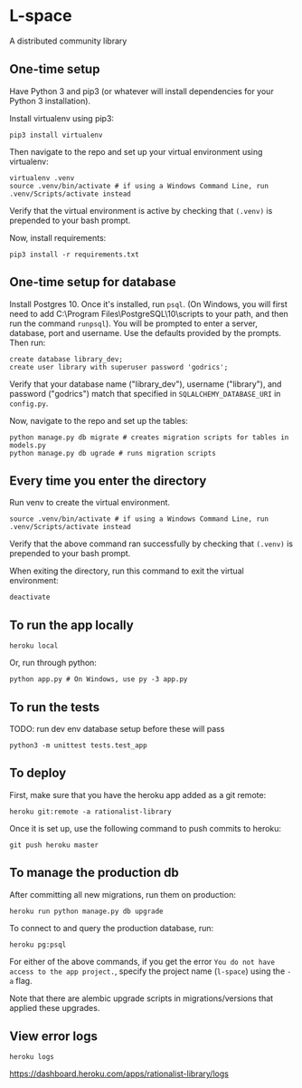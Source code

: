 L-space
===

A distributed community library

One-time setup
---
Have Python 3 and pip3 (or whatever will install dependencies for your Python 3 installation).

Install virtualenv using pip3:
```
pip3 install virtualenv
```

Then navigate to the repo and set up your virtual environment using virtualenv: 
```
virtualenv .venv
source .venv/bin/activate # if using a Windows Command Line, run .venv/Scripts/activate instead
```

Verify that the virtual environment is active by checking that `(.venv)` is prepended to your bash prompt.

Now, install requirements:
```
pip3 install -r requirements.txt
```

One-time setup for database
---

Install Postgres 10. Once it's installed, run `psql`. (On Windows, you will first need to add C:\Program Files\PostgreSQL\10\scripts to your path, and then run the command `runpsql`). You will be prompted to enter a server, database, port and username. Use the defaults provided by the prompts. Then run:

```
create database library_dev;
create user library with superuser password 'godrics';
```

Verify that your database name ("library_dev"), username ("library"), and password ("godrics") match that specified in `SQLALCHEMY_DATABASE_URI` in `config.py`.

Now, navigate to the repo and set up the tables:

```
python manage.py db migrate # creates migration scripts for tables in models.py
python manage.py db ugrade # runs migration scripts
```

Every time you enter the directory
---

Run venv to create the virtual environment.

```
source .venv/bin/activate # if using a Windows Command Line, run .venv/Scripts/activate instead
```

Verify that the above command ran successfully by checking that `(.venv)` is prepended to your bash prompt.

When exiting the directory, run this command to exit the virtual environment:

```
deactivate
```

To run the app locally
---

```
heroku local
```

Or, run through python:

```
python app.py # On Windows, use py -3 app.py
```

To run the tests
---
TODO: run dev env database setup before these will pass

```
python3 -m unittest tests.test_app
```

To deploy 
---

First, make sure that you have the heroku app added as a git remote:

```
heroku git:remote -a rationalist-library
```

Once it is set up, use the following command to push commits to heroku:

```
git push heroku master
```

To manage the production db
---

After committing all new migrations, run them on production:

```
heroku run python manage.py db upgrade
```

To connect to and query the production database, run:

```
heroku pg:psql
```

For either of the above commands, if you get the error `You do not have access to the app project.`, specify the project name (`l-space`) using the `-a` flag.


Note that there are alembic upgrade scripts in migrations/versions that applied these upgrades.


View error logs
---

```
heroku logs
```

https://dashboard.heroku.com/apps/rationalist-library/logs
